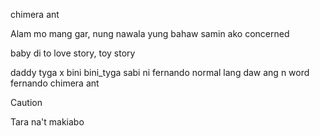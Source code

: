 chimera ant

Alam mo mang gar, nung nawala yung bahaw samin ako concerned

baby di to love story, toy story

daddy tyga x bini
bini_tyga
sabi ni fernando normal lang daw ang n word
fernando chimera ant

> [!CAUTION]
> Tara na't makiabo